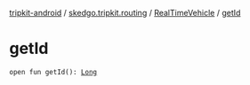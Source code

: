 [tripkit-android](../../index.md) / [skedgo.tripkit.routing](../index.md) / [RealTimeVehicle](index.md) / [getId](./get-id.md)

# getId

`open fun getId(): `[`Long`](https://kotlinlang.org/api/latest/jvm/stdlib/kotlin/-long/index.html)